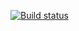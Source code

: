 [![Build status](https://ci.appveyor.com/api/projects/status/5v17l1jmbw96niht?svg=true)](https://ci.appveyor.com/project/Malolepskaya-Elena/bdd)

